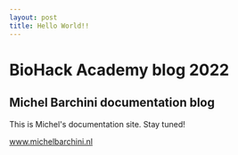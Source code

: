 ```yaml
---
layout: post
title: Hello World!!
---
```


# BioHack Academy blog 2022 

## Michel Barchini documentation blog

This is Michel's documentation site. Stay tuned! 

<a href="https://michelbarchini.nl/" target="_blank">www.michelbarchini.nl</a>
